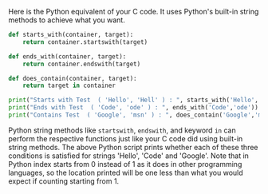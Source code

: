 Here is the Python equivalent of your C code. It uses Python's built-in string methods to achieve what you want.

```python
def starts_with(container, target):
    return container.startswith(target)

def ends_with(container, target):
    return container.endswith(target)

def does_contain(container, target):
    return target in container

print("Starts with Test  ( 'Hello', 'Hell' ) : ", starts_with('Hello','Hell'))
print("Ends with Test  ( 'Code', 'ode' ) : ", ends_with('Code','ode'))
print("Contains Test  ( 'Google', 'msn' ) : ", does_contain('Google','msn'))
```

Python string methods like `startswith`, `endswith`, and keyword `in` can perform the respective functions just like your C code did using built-in string methods. The above Python script prints whether each of these three conditions is satisfied for strings 'Hello', 'Code' and 'Google'. Note that in Python index starts from 0 instead of 1 as it does in other programming languages, so the location printed will be one less than what you would expect if counting starting from 1.

